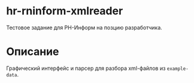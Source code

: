 # hr-rninform-xmlreader

Тестовое задание для РН-Информ на позцию разработчика.


# Описание

Графический интерфейс и парсер для разбора xml-файлов из `example-data`.
